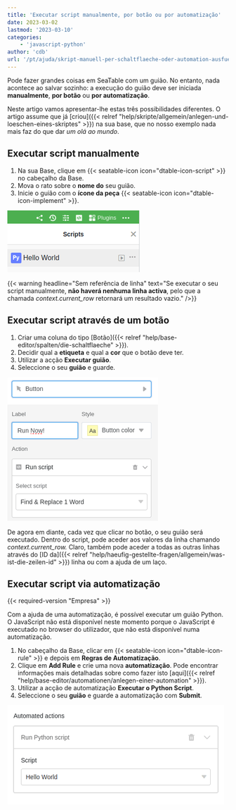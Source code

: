 ```yaml
---
title: 'Executar script manualmente, por botão ou por automatização'
date: 2023-03-02
lastmod: '2023-03-10'
categories:
    - 'javascript-python'
author: 'cdb'
url: '/pt/ajuda/skript-manuell-per-schaltflaeche-oder-automation-ausfuehren'
---
```


Pode fazer grandes coisas em SeaTable com um guião. No entanto, nada acontece ao salvar sozinho: a execução do guião deve ser iniciada **manualmente**, **por botão** ou **por automatização**.

Neste artigo vamos apresentar-lhe estas três possibilidades diferentes. O artigo assume que já [criou]({{< relref "help/skripte/allgemein/anlegen-und-loeschen-eines-skriptes" >}}) na sua base, que no nosso exemplo nada mais faz do que dar _um olá ao mundo_.

## Executar script manualmente

1. Na sua Base, clique em {{< seatable-icon icon="dtable-icon-script" >}} no cabeçalho da Base.
2. Mova o rato sobre o **nome do** seu guião.
3. Inicie o guião com o **ícone da peça** {{< seatable-icon icon="dtable-icon-implement" >}}.

![Para iniciar um guião manualmente](images/skript-manuell-starten.png)

{{< warning  headline="Sem referência de linha"  text="Se executar o seu script manualmente, **não haverá nenhuma linha activa**, pelo que a chamada _context.current\_row_ retornará um resultado vazio." />}}

## Executar script através de um botão

1. Criar uma coluna do tipo [Botão]({{< relref "help/base-editor/spalten/die-schaltflaeche" >}}).
2. Decidir qual a **etiqueta** e qual a **cor** que o botão deve ter.
3. Utilizar a acção **Executar guião**.
4. Seleccione o seu **guião** e guarde.

![Executar script via botão](images/run-script-via-button.png)

De agora em diante, cada vez que clicar no botão, o seu guião será executado. Dentro do script, pode aceder aos valores da linha chamando _context.current_row._ Claro, também pode aceder a todas as outras linhas através do [ID da]({{< relref "help/haeufig-gestellte-fragen/allgemein/was-ist-die-zeilen-id" >}}) linha ou com a ajuda de um laço.

## Executar script via automatização

{{< required-version "Empresa" >}}

Com a ajuda de uma automatização, é possível executar um guião Python. O JavaScript não está disponível neste momento porque o JavaScript é executado no browser do utilizador, que não está disponível numa automatização.

1. No cabeçalho da Base, clicar em {{< seatable-icon icon="dtable-icon-rule" >}} e depois em **Regras de Automatização**.
2. Clique em **Add Rule** e crie uma nova **automatização**. Pode encontrar informações mais detalhadas sobre como fazer isto [aqui]({{< relref "help/base-editor/automationen/anlegen-einer-automation" >}}).
3. Utilizar a acção de automatização **Executar o Python Script**.
4. Seleccione o seu **guião** e guarde a automatização com **Submit**.

![Iniciar script via automatização](images/skript-per-automation.png)
